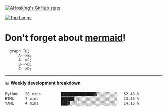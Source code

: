 [![AHosking's GitHub stats](https://github-readme-stats.vercel.app/api?username=ahosking&count_private=true&show_icons=true&theme=onedark&hide_rank=true&include_all_commits=true)](https://github.com/ahosking)

[![Top Langs](https://github-readme-stats.vercel.app/api/top-langs/?username=ahosking&layout=compact&theme=onedark)](https://github.com/ahosking)


# Don't forget about [mermaid](https://github.blog/2022-02-14-include-diagrams-markdown-files-mermaid/)!

```mermaid
  graph TD;
      A-->B;
      A-->C;
      B-->D;
      C-->D;
```
-------

📊 **Weekly development breakdown**

<!--START_SECTION:waka-->

```txt
Python   20 mins         ███████████████▓░░░░░░░░░   62.48 %
HTML     7 mins          ██████░░░░░░░░░░░░░░░░░░░   23.36 %
YAML     4 mins          ███▓░░░░░░░░░░░░░░░░░░░░░   14.16 %
```

<!--END_SECTION:waka-->
